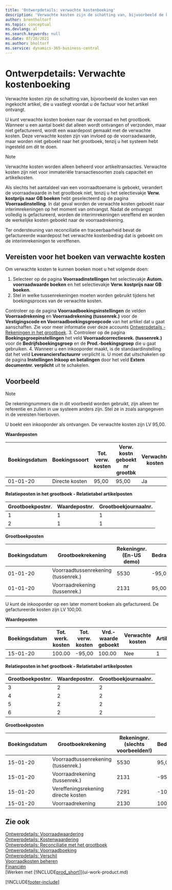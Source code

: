 ```yaml
---
title: 'Ontwerpdetails: verwachte kostenboeking'
description: 'Verwachte kosten zijn de schatting van, bijvoorbeeld de kosten van een ingekocht artikel, die u vastlegt voordat u de factuur voor het artikel ontvangt.'
author: brentholtorf
ms.topic: conceptual
ms.devlang: al
ms.search.keywords: null
ms.date: 07/20/2021
ms.author: bholtorf
ms.service: dynamics-365-business-central
---
```

# <a name="design-details-expected-cost-posting"></a>Ontwerpdetails: Verwachte kostenboeking
Verwachte kosten zijn de schatting van, bijvoorbeeld de kosten van een ingekocht artikel, die u vastlegt voordat u de factuur voor het artikel ontvangt.  

 U kunt verwachte kosten boeken naar de voorraad en het grootboek. Wanneer u een aantal boekt dat alleen wordt ontvangen of verzonden, maar niet gefactureerd, wordt een waardepost gemaakt met de verwachte kosten. Deze verwachte kosten zijn van invloed op de voorraadwaarde, maar worden niet geboekt naar het grootboek, tenzij u het systeem hebt ingesteld om dit te doen.  

> [!NOTE]  
>  Verwachte kosten worden alleen beheerd voor artikeltransacties. Verwachte kosten zijn niet voor immateriële transactiesoorten zoals capaciteit en artikelkosten.  

 Als slechts het aantaldeel van een voorraadtoename is geboekt, verandert de voorraadwaarde in het grootboek niet, tenzij u het selectievakje **Verw. kostprijs naar GB boeken** hebt geselecteerd op de pagina **Voorraadinstelling**. In dat geval worden de verwachte kosten geboekt naar interimrekeningen op het moment van ontvangst. Nadat de ontvangst volledig is gefactureerd, worden de interimrekeningen vereffend en worden de werkelijke kosten geboekt naar de voorraadrekening.  

 Ter ondersteuning van reconciliatie en traceerbaarheid bevat de gefactureerde waardepost het verwachte kostenbedrag dat is geboekt om de interimrekeningen te vereffenen.  

## <a name="prerequisites-for-posting-expected-costs"></a>Vereisten voor het boeken van verwachte kosten

Om verwachte kosten te kunnen boeken moet u het volgende doen:
1. Selecteer op de pagina **Voorraadinstellingen** het selectievakje **Autom. voorraadwaarde boeken** en het selectievakje **Verw. kostprijs naar GB boeken**.
2. Stel in welke tussenrekeningen moeten worden gebruikt tijdens het boekingsproces van de verwachte kosten.  

  Controleer op de pagina **Voorraadboekingsinstellingen** de velden **Voorraadrekening** en **Voorraadrekening (tussenrek.)** voor de **Vestigingscode en Voorraadboekingsgroepcode** van het artikel dat u gaat aanschaffen. Zie voor meer informatie over deze accounts [Ontwerpdetails - Rekeningen in het grootboek](design-details-accounts-in-the-general-ledger.md).
3. Controleer op de pagina **Boekingsgroepinstellingen** het veld **Voorraadcorrectiesrek. (tussenrek.)** voor de **Bedrijfsboekingsgroep** en de **Prod.-boekingsgroep** die u gaat gebruiken.
4. Wanneer u een inkooporder maakt, is de standaardinstelling dat het veld **Leveranciersfactuurnr** verplicht is. U moet dat uitschakelen op de pagina **Instellingen Inkoop en betalingen** door het veld **Extern documentnr. verplicht** uit te schakelen.

## <a name="example"></a>Voorbeeld

> [!NOTE]  
> De rekeningnummers die in dit voorbeeld worden gebruikt, zijn alleen ter referentie en zullen in uw systeem anders zijn. Stel ze in zoals aangegeven in de vereisten hierboven.

U boekt een inkooporder als ontvangen. De verwachte kosten zijn LV 95,00.  

 **Waardeposten**  

|Boekingsdatum|Boekingssoort|Tot. verw. kosten|Verw. kostn geboekt nr grootbk|Verwachte kosten|Artikelpostnr.|Volgnummer|  
|------------------|----------------|------------------------------|----------------------------------|-------------------|---------------------------|---------------|  
|01-01-20|Directe kosten|95,00|95,00|Ja|1|1|  

 **Relatieposten in het grootboek - Relatietabel artikelposten**  

|Grootboekpostnr.|Waardepostnr.|Grootboekjournaalnr.|  
|--------------------|---------------------|-----------------------|  
|1|1|1|  
|2|1|1|  

 **Grootboekposten**  

|Boekingsdatum|Grootboekrekening|Rekeningnr. (En-US demo)|Bedrag|Volgnummer|  
|------------------|------------------|---------------------------------|------------|---------------|  
|01-01-20|Voorraadtussenrekening (tussenrek.)|5530|-95,00|2|  
|01-01-20|Voorraadrekening (tussenrek.)|2131|95,00|1|  

 U kunt de inkooporder op een later moment boeken als gefactureerd. De gefactureerde kosten zijn LV 100,00.  

 **Waardeposten**  

|Boekingsdatum|Tot. werk. kosten|Tot. verw. kosten|Vrd.-waarde geboekt|Verwachte kosten|Artikelpostnr.|Volgnummer|  
|------------------|----------------------------|------------------------------|-------------------------|-------------------|---------------------------|---------------|  
|15-01-20|100.00|-95,00|100.00|Nee|1|2|  

 **Relatieposten in het grootboek - Relatietabel artikelposten**  

|Grootboekpostnr.|Waardepostnr.|Grootboekjournaalnr.|  
|--------------------|---------------------|-----------------------|  
|3|2|2|  
|4|2|2|  
|5|2|2|  
|6|2|2|  

 **Grootboekposten**  

|Boekingsdatum|Grootboekrekening|Rekeningnr. (slechts voorbeelden!)|Bedrag|Volgnummer|  
|------------------|------------------|---------------------------------|------------|---------------|  
|15-01-20|Voorraadtussenrekening (tussenrek.)|5530|95,00|4|  
|15-01-20|Voorraadrekening (tussenrek.)|2131|-95,00|3|  
|15-01-20|Vereffeningsrekening directe kosten|7291|-100|6|  
|15-01-20|Voorraadrekening|2130|100|5|  

## <a name="see-also"></a>Zie ook
 [Ontwerpdetails: Voorraadwaardering](design-details-inventory-costing.md)   
 [Ontwerpdetails: Kostenwaardering](design-details-cost-adjustment.md)   
 [Ontwerpdetails: Reconciliatie met het grootboek](design-details-reconciliation-with-the-general-ledger.md)   
 [Ontwerpdetails: Voorraadboeking](design-details-inventory-posting.md)   
 [Ontwerpdetails: Verschil](design-details-variance.md)  
 [Voorraadkosten beheren](finance-manage-inventory-costs.md)  
 [Financiën](finance.md)  
 [Werken met [!INCLUDE[prod_short](includes/prod_short.md)]](ui-work-product.md)


[!INCLUDE[footer-include](includes/footer-banner.md)]
